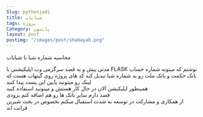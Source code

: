 ```yaml
---
Slug: pythonjadi 
title: شبایاب
tags: پروژه
Category: پایتون
layout: post
postimg: "/images/post/shabayab.png"
---
```



محاسبه شماره شبا با شبایاب<br/>

مدتی پیش و به قصد سرگرمی وب اپلیکیشنی با FLASK نوشتم که میتونه شماره حساب بانک حکمت و بانک ملت رو به شماره شبا تبدیل کنه کد های پروژه روی گیتهاب هست که لینک رو میتونید پایین این پست پیدا کنید<br/>
همینطور اپلیکیشن الان در حال کار هستش و میتونید استفاده کنید<br/>
قصد دارم سایر بانک ها رو هم اضافه کنم بزودی<br/>
از همکاری و مشارکت در توسعه به شدت استقبال میکنم بخصوص در بحث شیرین فرانت اند<br/>

